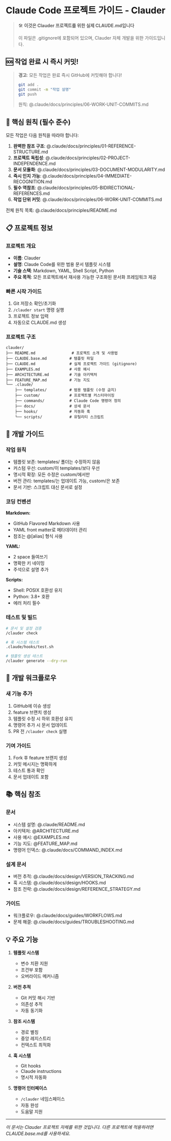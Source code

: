 # Claude Code 프로젝트 가이드 - Clauder

> 🛠️ **이것은 Clauder 프로젝트를 위한 실제 CLAUDE.md입니다**
> 
> 이 파일은 .gitignore에 포함되어 있으며, 
> Clauder 자체 개발을 위한 가이드입니다.

## 🆘 작업 완료 시 즉시 커밋!

> **경고**: 모든 작업은 완료 즉시 GitHub에 커밋해야 합니다!
> 
> ```bash
> git add .
> git commit -m "작업 설명"
> git push
> ```
> 
> 원칙: @.claude/docs/principles/06-WORK-UNIT-COMMITS.md

## 🚨 핵심 원칙 (필수 준수)

모든 작업은 다음 원칙을 따라야 합니다:

1. **완벽한 참조 구조**: @.claude/docs/principles/01-REFERENCE-STRUCTURE.md
2. **프로젝트 독립성**: @.claude/docs/principles/02-PROJECT-INDEPENDENCE.md
3. **문서 모듈화**: @.claude/docs/principles/03-DOCUMENT-MODULARITY.md
4. **즉시 인지 가능**: @.claude/docs/principles/04-IMMEDIATE-RECOGNITION.md
5. **필수 역참조**: @.claude/docs/principles/05-BIDIRECTIONAL-REFERENCES.md
6. **작업 단위 커밋**: @.claude/docs/principles/06-WORK-UNIT-COMMITS.md

전체 원칙 목록: @.claude/docs/principles/README.md

## 📋 프로젝트 정보

### 프로젝트 개요
- **이름**: Clauder
- **설명**: Claude Code를 위한 범용 문서 템플릿 시스템
- **기술 스택**: Markdown, YAML, Shell Script, Python
- **주요 목적**: 모든 프로젝트에서 재사용 가능한 구조화된 문서화 프레임워크 제공

### 빠른 시작 가이드
1. Git 저장소 확인/초기화
2. `/clauder start` 명령 실행
3. 프로젝트 정보 입력
4. 자동으로 CLAUDE.md 생성

### 프로젝트 구조
```
clauder/
├── README.md                # 프로젝트 소개 및 사용법
├── CLAUDE.base.md          # 템플릿 파일
├── CLAUDE.md               # 실제 프로젝트 가이드 (gitignore)
├── EXAMPLES.md             # 사용 예시
├── ARCHITECTURE.md         # 기술 아키텍처
├── FEATURE_MAP.md          # 기능 지도
└── .claude/
    ├── templates/          # 범용 템플릿 (수정 금지)
    ├── custom/             # 프로젝트별 커스터마이징
    ├── commands/           # Claude Code 명령어 정의
    ├── docs/               # 상세 문서
    ├── hooks/              # 자동화 훅
    └── scripts/            # 유틸리티 스크립트
```

## 🔧 개발 가이드

### 작업 원칙
- 템플릿 보존: templates/ 폴더는 수정하지 않음
- 커스텀 우선: custom/이 templates/보다 우선
- 명시적 확장: 모든 수정은 custom/에서만
- 버전 관리: templates/는 업데이트 가능, custom/은 보존
- 문서 기반: 스크립트 대신 문서로 설정

### 코딩 컨벤션
**Markdown:**
- GitHub Flavored Markdown 사용
- YAML front matter로 메타데이터 관리
- 참조는 @[alias] 형식 사용

**YAML:**
- 2 space 들여쓰기
- 명확한 키 네이밍
- 주석으로 설명 추가

**Scripts:**
- Shell: POSIX 호환성 유지
- Python: 3.8+ 호환
- 에러 처리 필수

### 테스트 및 빌드
```bash
# 문서 및 설정 검증
/clauder check

# 훅 시스템 테스트
.claude/hooks/test.sh

# 템플릿 생성 테스트
/clauder generate --dry-run
```

## 🚀 개발 워크플로우

### 새 기능 추가
1. GitHub에 이슈 생성
2. feature 브랜치 생성
3. 템플릿 수정 시 하위 호환성 유지
4. 명령어 추가 시 문서 업데이트
5. PR 전 `/clauder check` 실행

### 기여 가이드
1. Fork 후 feature 브랜치 생성
2. 커밋 메시지는 명확하게
3. 테스트 통과 확인
4. 문서 업데이트 포함

## 📚 핵심 참조

### 문서
- 시스템 설명: @.claude/README.md
- 아키텍처: @ARCHITECTURE.md
- 사용 예시: @EXAMPLES.md
- 기능 지도: @FEATURE_MAP.md
- 명령어 인덱스: @.claude/docs/COMMAND_INDEX.md

### 설계 문서
- 버전 추적: @.claude/docs/design/VERSION_TRACKING.md
- 훅 시스템: @.claude/docs/design/HOOKS.md
- 참조 전략: @.claude/docs/design/REFERENCE_STRATEGY.md

### 가이드
- 워크플로우: @.claude/docs/guides/WORKFLOWS.md
- 문제 해결: @.claude/docs/guides/TROUBLESHOOTING.md

## 💡 주요 기능

1. **템플릿 시스템**
   - 변수 치환 지원
   - 조건부 포함
   - 오버라이드 메커니즘

2. **버전 추적**
   - Git 커밋 해시 기반
   - 의존성 추적
   - 자동 동기화

3. **참조 시스템**
   - 경로 별칭
   - 중앙 레지스트리
   - 컨텍스트 최적화

4. **훅 시스템**
   - Git hooks
   - Claude instructions
   - 명시적 자동화

5. **명령어 인터페이스**
   - `/clauder` 네임스페이스
   - 자동 완성
   - 도움말 지원

---

*이 문서는 Clauder 프로젝트 자체를 위한 것입니다. 
다른 프로젝트에 적용하려면 CLAUDE.base.md를 사용하세요.*
